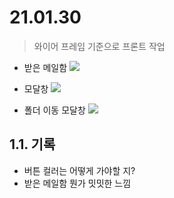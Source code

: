 # 21.01.30

> 와이어 프레임 기준으로 프론트 작업

- 받은 메일함
![](https://images.velog.io/images/withcolinsong/post/854b4da0-558a-42fc-bb3e-ef5566c91735/image.png)

- 모달창
![](https://images.velog.io/images/withcolinsong/post/230024ff-74ae-40b4-af27-e8218e525f8c/image.png)

- 폴더 이동 모달창
![](https://images.velog.io/images/withcolinsong/post/f575782c-94f4-489f-a600-a09a957724d7/image.png)


## 1.1. 기록
- 버튼 컬러는 어떻게 가야할 지?
- 받은 메일함 뭔가 밋밋한 느낌